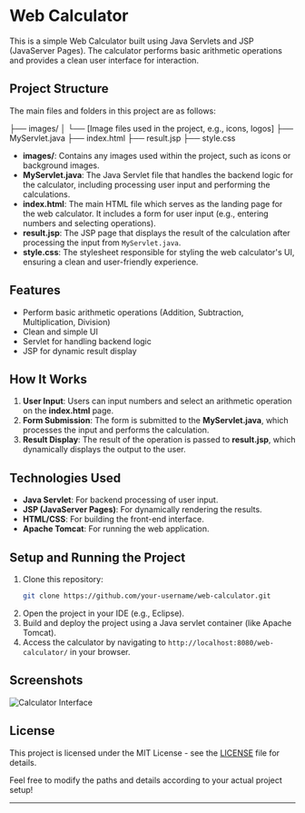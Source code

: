 <!-- @format -->

# Web Calculator

This is a simple Web Calculator built using Java Servlets and JSP (JavaServer Pages). The calculator performs basic arithmetic operations and provides a clean user interface for interaction.

## Project Structure

The main files and folders in this project are as follows:

├── images/
│ └── [Image files used in the project, e.g., icons, logos]
├── MyServlet.java
├── index.html
├── result.jsp
├── style.css

- **images/**: Contains any images used within the project, such as icons or background images.
- **MyServlet.java**: The Java Servlet file that handles the backend logic for the calculator, including processing user input and performing the calculations.
- **index.html**: The main HTML file which serves as the landing page for the web calculator. It includes a form for user input (e.g., entering numbers and selecting operations).
- **result.jsp**: The JSP page that displays the result of the calculation after processing the input from `MyServlet.java`.
- **style.css**: The stylesheet responsible for styling the web calculator's UI, ensuring a clean and user-friendly experience.

## Features

- Perform basic arithmetic operations (Addition, Subtraction, Multiplication, Division)
- Clean and simple UI
- Servlet for handling backend logic
- JSP for dynamic result display

## How It Works

1. **User Input**: Users can input numbers and select an arithmetic operation on the **index.html** page.
2. **Form Submission**: The form is submitted to the **MyServlet.java**, which processes the input and performs the calculation.
3. **Result Display**: The result of the operation is passed to **result.jsp**, which dynamically displays the output to the user.

## Technologies Used

- **Java Servlet**: For backend processing of user input.
- **JSP (JavaServer Pages)**: For dynamically rendering the results.
- **HTML/CSS**: For building the front-end interface.
- **Apache Tomcat**: For running the web application.

## Setup and Running the Project

1. Clone this repository:
   ```bash
   git clone https://github.com/your-username/web-calculator.git
   ```
2. Open the project in your IDE (e.g., Eclipse).
3. Build and deploy the project using a Java servlet container (like Apache Tomcat).
4. Access the calculator by navigating to `http://localhost:8080/web-calculator/` in your browser.

## Screenshots

![Calculator Interface](images/calculator_screenshot.png)

## License

This project is licensed under the MIT License - see the [LICENSE](LICENSE) file for details.

Feel free to modify the paths and details according to your actual project setup!

---

 


